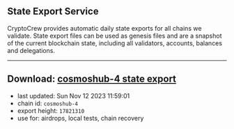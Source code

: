 ## State Export Service
CryptoCrew provides automatic daily state exports for all chains we validate. State export files can be used as genesis files and are a snapshot of the current blockchain state, including all validators, accounts, balances and delegations.

---
**Download: [cosmoshub-4 state export](https://dl.ccvalidators.com/SERVICE/cosmoshub/cosmoshub-4_export_17821310.json)**
---

- last updated: Sun Nov 12 2023 11:59:01
- chain id: `cosmoshub-4`
- export height: `17821310`
- use for: airdrops, local tests, chain recovery
